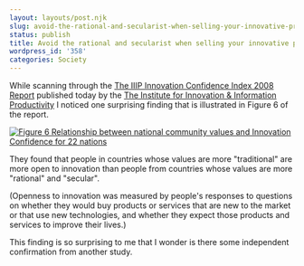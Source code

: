 ```yaml
---
layout: layouts/post.njk
slug: avoid-the-rational-and-secularist-when-selling-your-innovative-product-or-service
status: publish
title: Avoid the rational and secularist when selling your innovative product or service?
wordpress_id: '358'
categories: Society
---
```


While scanning through the [The IIIP Innovation Confidence Index 2008 Report](http://unpan1.un.org/intradoc/groups/public/documents/apcity/unpan035105.pdf) published today by the [The Institute for Innovation & Information Productivity](http://www.iii-p.org/) I noticed one surprising finding that is illustrated in Figure 6 of the report.

[![Figure 6 Relationship between national community values and Innovation Confidence for 22 nations](http://www.eamonn.org/blog/wp-content/uploads/2009/01/iiip08-fig61.png)](http://www.eamonn.org/blog/wp-content/uploads/2009/01/iiip08-fig61.png)

They found that people in countries whose values are more "traditional" are more open to innovation than people from countries whose values are more "rational" and "secular".

(Openness to innovation was measured by people's responses to questions on whether they would buy products or services that are new to the market or that use new technologies, and whether they expect those products and services to improve their lives.)

This finding is so surprising to me that I wonder is there some independent confirmation from another study.



